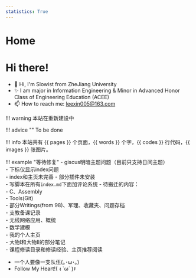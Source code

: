 ```yaml
---
statistics: True
---
```


# Home

# Hi there!

- 👋 Hi, I'm Slowist from ZheJiang University
- ✨ I am major in Information Engineering & Minor in Advanced Honor Class of Engineering Education (ACEE)
- 📫 How to reach me: leexin005@163.com

!!! warning 
    本站在重新建设中

!!! advice ""
    To be done  

!!! info 
    本站共有 {{ pages }} 个页面，{{ words }} 个字，{{ codes }} 行代码，{{ images }} 张图片。

!!! example "等待修复"
    - giscus明暗主题问题（目前只支持日间主题）   
    - 下标仅显示index问题  
    - index和主页未完善
    - 部分插件未安装    
    - 写脚本在所有`index.md`下面加评论系统
    - 待搬迁的内容：  
      - C、Assembly  
      - Tools(Git)  
      - 部分Writings(from 98)、军理、收藏夹、问题存档  
      - 支教备课记录  
      - 无线网络应用、概统  
      - 数学建模  
      - 我的个人主页  
      - 大物I和大物II的部分笔记   
      - 课程修读目录和修读经验、主页推荐阅读   

- 一个人要像一支队伍(｡･ω･｡)  
- Follow My Heart!( ง `ω´ )۶  

<script src="https://giscus.app/client.js"
        data-repo="Slowist-Lee/notebook"
        data-repo-id="R_kgDONfrw0A"
        data-category="Announcements"
        data-category-id="DIC_kwDONfrw0M4ClZMR"
        data-mapping="pathname"
        data-strict="0"
        data-reactions-enabled="1"
        data-emit-metadata="0"
        data-input-position="top"
        data-theme="preferred_color_scheme"
        data-lang="zh-CN"
        crossorigin="anonymous"
        async>
</script>